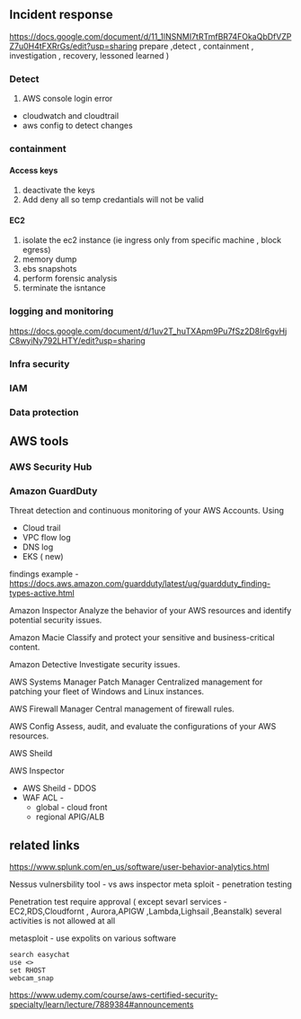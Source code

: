 
## Incident response

https://docs.google.com/document/d/11_1lNSNMI7tRTmfBR74FOkaQbDfVZPZ7u0H4tFXRrGs/edit?usp=sharing
prepare ,detect , containment , investigation , recovery, lessoned learned )

### Detect 
1. AWS console login error
 - cloudwatch and cloudtrail
 - aws config to detect changes


### containment
#### Access keys 
1. deactivate the keys 
2. Add deny all so temp credantials will not be valid 

#### EC2 
1. isolate the ec2 instance  (ie ingress only from specific machine , block egress)
2. memory dump
3. ebs snapshots 
4. perform forensic analysis
5. terminate the isntance 



### logging and monitoring
https://docs.google.com/document/d/1uv2T_huTXApm9Pu7fSz2D8Ir6gvHjC8wyiNy792LHTY/edit?usp=sharing  


### Infra security
### IAM 
### Data protection


## AWS tools
### AWS Security Hub

### Amazon GuardDuty 
Threat detection and continuous monitoring of your AWS Accounts.
Using
* Cloud trail
* VPC flow log
* DNS log 
* EKS ( new)

findings example - https://docs.aws.amazon.com/guardduty/latest/ug/guardduty_finding-types-active.html

Amazon Inspector 
Analyze the behavior of your AWS resources and identify potential security issues.

Amazon Macie 
Classify and protect your sensitive and business-critical content.

Amazon Detective 
Investigate security issues.

AWS Systems Manager Patch Manager 
Centralized management for patching your fleet of Windows and Linux instances.

AWS Firewall Manager 
Central management of firewall rules.

AWS Config 
Assess, audit, and evaluate the configurations of your AWS resources.

AWS Sheild 

AWS Inspector 



- AWS Sheild - DDOS
- WAF ACL - 
  - global - cloud front
  - regional APIG/ALB

## related links
https://www.splunk.com/en_us/software/user-behavior-analytics.html  

Nessus vulnersbility tool - vs aws inspector 
meta sploit - penetration testing 

Penetration test require approval ( except sevarl services - EC2,RDS,Cloudfornt , Aurora,APIGW ,Lambda,Lighsail ,Beanstalk) 
several activities is not allowed at all 

metasploit - use expolits on various software
```
search easychat
use <>
set RHOST
webcam_snap
```
https://www.udemy.com/course/aws-certified-security-specialty/learn/lecture/7889384#announcements
